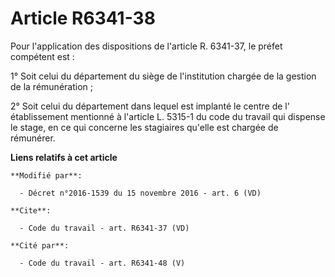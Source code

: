 # Article R6341-38

Pour l'application des dispositions de l'article R. 6341-37, le préfet compétent est : 

1° Soit celui du département du siège de l'institution chargée de la gestion de la rémunération ; 

2° Soit celui du département dans lequel est implanté le centre de l'       établissement mentionné à l'article L. 5315-1 du
code du travail qui dispense le stage, en ce qui concerne les stagiaires qu'elle est chargée de rémunérer.

**Liens relatifs à cet article**

	**Modifié par**:

	  - Décret n°2016-1539 du 15 novembre 2016 - art. 6 (VD)

	**Cite**:

	  - Code du travail - art. R6341-37 (VD)

	**Cité par**:

	  - Code du travail - art. R6341-48 (V)
